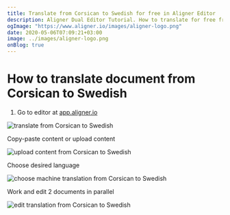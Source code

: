 ```yaml
---
title: Translate from Corsican to Swedish for free in Aligner Editor
description: Aligner Dual Editor Tutorial. How to translate for free from Corsican to Swedish. Aligner is multilingual document management platform. 
ogImage: "https://www.aligner.io/images/aligner-logo.png"
date: 2020-05-06T07:09:21+03:00
image: ../images/aligner-logo.png
onBlog: true
---
```


# How to translate document from Corsican to Swedish

1. Go to editor at [app.aligner.io](https://app.aligner.io "Aligner App web page")

![translate from Corsican to Swedish](../aligner-blank-editor.png "translate from Corsican to Swedish")

Copy-paste content or upload content

![upload content from Corsican to Swedish](../aligner-uploaded-document.png "upload content from Corsican to Swedish")

Choose desired language

![choose machine translation from Corsican to Swedish](../aligner-language-dropdown.png "choose machine translation from Corsican to Swedish")

Work and edit 2 documents in parallel

![edit translation from Corsican to Swedish](../aligner-double-sitded-editor.png "edit translation from Corsican to Swedish")

